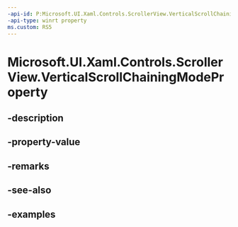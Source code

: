 ```yaml
---
-api-id: P:Microsoft.UI.Xaml.Controls.ScrollerView.VerticalScrollChainingModeProperty
-api-type: winrt property
ms.custom: RS5
---
```


<!-- Property syntax.
public DependencyProperty VerticalScrollChainingModeProperty { get; }
-->

# Microsoft.UI.Xaml.Controls.ScrollerView.VerticalScrollChainingModeProperty

## -description

## -property-value

## -remarks

## -see-also

## -examples

